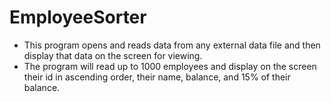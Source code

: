 # EmployeeSorter
- This program opens and reads data from any external data file and then display that data on the screen for viewing. 
- The program will read up to 1000 employees and display on the screen their id in ascending order, their name, balance, and 15% of their balance.
